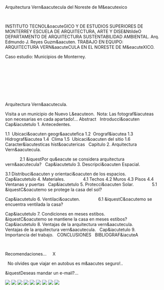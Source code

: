 

Arquitectura Vern&aacutecula 
 del Noreste de M&eacutexico




 


INSTITUTO TECNOL&oacuteGICO Y DE ESTUDIOS 
 SUPERIORES DE MONTERREY
ESCUELA DE ARQUITECTURA, ARTE Y 
 DISE&NtildeO
DEPARTAMENTO DE 
 ARQUITECTURA
SUSTENTABILIDAD 
AMBIENTAL.
Arq. Edmundo J. Reyes 
 Guzm&aacuten.
TRABAJO EN EQUIPO: 
   
 ARQUITECTURA VERN&aacuteCULA EN EL NORESTE DE M&eacuteXICO.  
 
Caso estudio: Municipios de 
 Monterrey.

 






    

 



















 


Arquitectura Vern&aacutecula. 
 
Visita a un municipio de Nuevo 
 L&eacuteon.  Nota: Las fotograf&iacuteas son 
 necesarias en cada apartado!...
Abstract
 
Introducci&oacuten
 
Cap&iacutetulo 1. 
 Antecedentes.
            
 
1.1  Ubicaci&oacuten 
 geogr&aacutefica
1.2  Orograf&iacutea
1.3  Hidrograf&iacutea
1.4  Clima
1.5  Ubicaci&oacuten del 
 sitio
1.6  Caracter&iacutesticas 
 hist&oacutericas
 
Capitulo 2. Arquitectura 
 Vern&aacutecula.
            
 
            
 2.1 &iquestPor qu&eacute se considera arquitectura 
 vern&aacutecula?
 
Cap&iacutetulo 3. Descripci&oacuten 
 Espacial.
            
 
3.1 Distribuci&oacuten y orientaci&oacuten 
 de los espacios.
 
Cap&iacutetulo 4. 
 Materiales.
 
            
 4.1 Techos
4.2 
 Muros
4.3 
 Pisos
4.4 Ventanas y 
 puertas
 
Cap&iacutetulo 5. Protecci&oacuten 
 Solar.
 
            
 5.1 &iquestC&oacutemo se protege la casa del 
 sol?
            
 
Cap&iacutetulo 6. 
 Ventilaci&oacuten.
 
            
 6.1 &iquestC&oacutemo se encuentra ventilada la 
 casa?
            
 
Cap&iacutetulo 7. Condiciones 
 en meses estibos.
 
            
 &iquestC&oacutemo se mantiene la casa en meses 
 estibos?
 
Cap&iacutetulo 8. Ventajas de 
 la arquitectura vern&aacutecula.
 
            
 Ventajas de la arquitectura 
 vern&aacutecula.
 
Cap&iacutetulo 9. Importancia 
 del trabajo.
 
CONCLUSIONES
 
BIBLIOGRAF&iacuteA
 

 








Recomendaciones...    
X 

  No olvides que viajar en autobus 
 es m&aacutes seguro!..
 
 &iquestDeseas mandar un e-mail?...


![](./content/1/M1.1.10/rompecabezas.SOLO.gif)
![](./content/1/M1.1.10/NL.jpg)
![](./content/1/M1.1.10/Vernacula.gif)
![](./content/1/M1.1.10/Vernacula.8.jpg)
![](./content/1/M1.1.10/Vernacula.7.jpg)
![](./content/1/M1.1.10/ARQ.VERNA._CHINAAAS.jpg)
![](./content/1/M1.1.10/sugerencias.gif)
![](./content/1/M1.1.10/Vernacula.7.jpg)
![](./content/1/M1.1.10/email_41.gif)
